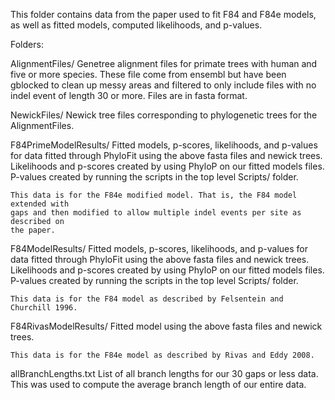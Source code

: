 This folder contains data from the paper used to fit F84 and F84e models, as well as
fitted models, computed likelihoods, and p-values.

Folders:

AlignmentFiles/
	Genetree alignment files for primate trees with human and five or more species.
	These file come from ensembl but have been gblocked to clean up messy areas and
	filtered to only include files with no indel event of length 30 or more. Files
	are in fasta format.

NewickFiles/
	Newick tree files corresponding to phylogenetic trees for the AlignmentFiles.

F84PrimeModelResults/
	Fitted models, p-scores, likelihoods, and p-values for data fitted through
	PhyloFit using the above fasta files and newick trees. Likelihoods and p-scores
	created by using PhyloP on our fitted models files. P-values created by running
	the scripts in the top level Scripts/ folder.

	This data is for the F84e modified model. That is, the F84 model extended with
	gaps and then modified to allow multiple indel events per site as described on
	the paper.

F84ModelResults/
	Fitted models, p-scores, likelihoods, and p-values for data fitted through
	PhyloFit using the above fasta files and newick trees. Likelihoods and p-scores
	created by using PhyloP on our fitted models files. P-values created by running
	the scripts in the top level Scripts/ folder.

	This data is for the F84 model as described by Felsentein and Churchill 1996.

F84RivasModelResults/
	Fitted model using the above fasta files and newick trees.

	This data is for the F84e model as described by Rivas and Eddy 2008.

allBranchLengths.txt
        List of all branch lengths for our 30 gaps or less data. This was used to compute
        the average branch length of our entire data.
